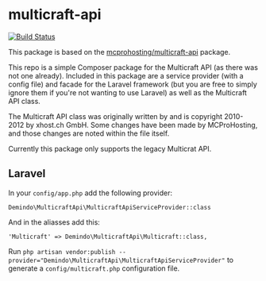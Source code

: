 # multicraft-api 

[![Build Status](https://travis-ci.org/demindo-nl/multicraft-api.svg?branch=master)](https://travis-ci.org/demindo-nl/multicraft-api)

This package is based on the [mcprohosting/multicraft-api](https://github.com/MCProHosting/multicraft-api) package.

This repo is a simple Composer package for the Multicraft API (as there was not one already). Included in this package are a service provider (with a config file) and facade for the Laravel framework (but you are free to simply ignore them if you're not wanting to use Laravel) as well as the Multicraft API class.

The Multicraft API class was originally written by and is copyright 2010-2012 by xhost.ch GmbH. Some changes have been made by MCProHosting, and those changes are noted within the file itself.

Currently this package only supports the legacy Multicrat API.

## Laravel

In your `config/app.php` add the following provider:
```
Demindo\MulticraftApi\MulticraftApiServiceProvider::class
```
And in the aliasses add this:
```
'Multicraft' => Demindo\MulticraftApi\Multicraft::class,
```
Run `php artisan vendor:publish --provider="Demindo\MulticraftApi\MulticraftApiServiceProvider"` to generate a `config/multicraft.php` configuration file.